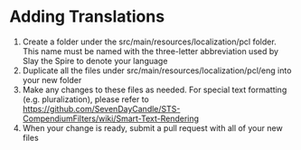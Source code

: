 # Adding Translations

1. Create a folder under the src/main/resources/localization/pcl folder. This name must be named with the three-letter abbreviation used by Slay the Spire to denote your language
2. Duplicate all the files under src/main/resources/localization/pcl/eng into your new folder
3. Make any changes to these files as needed. For special text formatting (e.g. pluralization), please refer to https://github.com/SevenDayCandle/STS-CompendiumFilters/wiki/Smart-Text-Rendering
4. When your change is ready, submit a pull request with all of your new files
